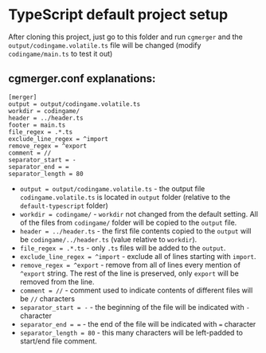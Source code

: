 # TypeScript default project setup

After cloning this project, just go to this folder and run ``cgmerger`` and the 
``output/codingame.volatile.ts`` file will be changed (modify ``codingame/main.ts`` 
to test it out)

## cgmerger.conf explanations:

```
[merger]
output = output/codingame.volatile.ts
workdir = codingame/
header = ../header.ts
footer = main.ts
file_regex = .*.ts
exclude_line_regex = ^import
remove_regex = ^export
comment = //
separator_start = -
separator_end = =
separator_length = 80

```

- ``output = output/codingame.volatile.ts`` - the output file ``codingame.volatile.ts`` 
 is located in ``output`` folder (relative to the ``default-typescript`` folder)
- ``workdir = codingame/`` - ``workdir`` not changed from the default setting. All of 
 the files from ``codingame/`` folder will be copied to the ``output`` file.
- ``header = ../header.ts`` - the first file contents copied to the ``output`` will be 
``codingame/../header.ts`` (value relative to ``workdir``).
- ``file_regex = .*.ts`` - only ``.ts`` files will be added to the ``output``.
- ``exclude_line_regex = ^import`` - exclude all of lines starting with ``import``.
- ``remove_regex = ^export`` - remove from all of lines every mention of
``^export`` string. The rest of the line is preserved, only ``export`` will be
 removed from the line.
- ``comment = //`` - comment used to indicate contents of different files will be
 ``//`` characters
- ``separator_start = -`` - the beginning of the file will be indicated with
 ``-`` character
- ``separator_end = =`` - the end of the file will be indicated with ``=`` character
- ``separator_length = 80`` - this many characters will be left-padded to start/end
 file comment.